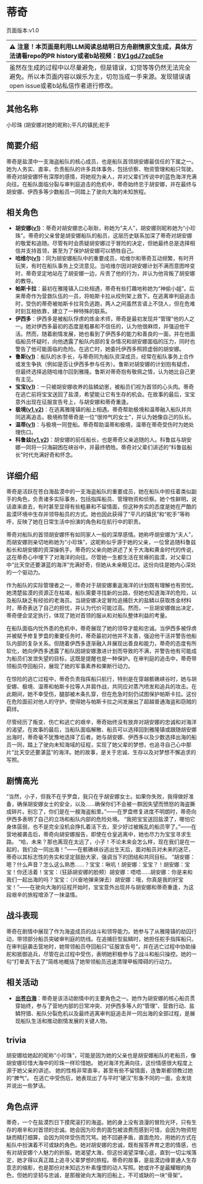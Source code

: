# 蒂奇
页面版本:v1.0
 

| :warning: 注意！本页面是利用LLM阅读总结明日方舟剧情原文生成，具体方法请看repo的PR history或者b站视频：[BV1gdJ7zqESe](https://www.bilibili.com/video/BV1gdJ7zqESe/)         |
|:----------------------------|
| 虽然在生成的过程中以尽量避免，但是错误，幻觉等等仍然无法完全避免。所以本页面内容以娱乐为主，切勿当成一手来源。发现错误请open issue或者b站私信作者进行修改。|



## 其他名称
小珍珠 (胡安娜对她的昵称);平凡的镇民;舵手
## 简要介绍
蒂奇是盐漠中一支海盗船队的核心成员，也是船队首领胡安娜最信任的下属之一。她为人务实、直率，负责船队的许多具体事务，包括侦察、物资管理和船只驾驶。蒂奇对胡安娜怀有深厚的感情，将她视为亲人，并对父辈们传说中的蓝色海洋充满向往。在船队面临分裂与审判庭追击的危机中，蒂奇始终忠于胡安娜，并在最终与胡安娜、伊西多等少数船员一同踏上了驶向大海的未知旅程。
## 相关角色
-   **胡安娜([v1](extended_char_hu_an_na.md))**：蒂奇对胡安娜忠心耿耿，称她为“夫人”，胡安娜则昵称她为“小珍珠”。蒂奇的父亲曾是胡安娜船队的船员，这层历史联系加深了蒂奇对胡安娜的敬爱和追随。尽管有时会质疑胡安娜过于冒险的决定，但她最终总是选择相信并支持首领，甚至为了保护胡安娜可以牺牲自己。
-   **哈维尔([v1](extended_char_ha_wei_er.md))**：同为胡安娜船队中的重要成员，哈维尔和蒂奇互动频繁，有时开玩笑，有时在船队事务上交流意见。当哈维尔因对胡安娜计划不满而意图哗变时，蒂奇坚定地站在了胡安娜一边，斥责了他的行为，并认为他背叛了胡安娜的教导。
-   **帕斯卡拉**：最初在雅隆镇入口处相遇，蒂奇有些打趣地称她为“神偷小姐”。后来蒂奇作为营救队伍的一员，将帕斯卡拉从绞刑架上救下。在逃离审判庭追击时，受伤的蒂奇被帕斯卡拉背负逃跑，两人之间虽然言语上不饶人，但在危难时刻互相依靠，建立了一种特殊的联系。
-   **伊西多**：伊西多是被船队俘虏的炼金术师，蒂奇是最初发现并“管理”他的人之一。她对伊西多最初的态度是粗暴和不信任的，认为他很麻烦，并强迫他干活。然而，随着剧情发展，她也看到了伊西多的能力和善良的一面，并在他面临船员怀疑时，向他透露了船队内部的复杂情况和胡安娜面临的压力，同时也警告了他可能面临的危险。在逃亡时，她委托伊西多照顾虚弱的胡安娜。
-   **鲁斯([v1](extended_char_lu_si.md))**：船队的水手长，与蒂奇同为船队资深成员，经常在船队事务上合作或发生争执（例如是否让伊西多参与任务）。鲁斯对胡安娜的计划抱有疑虑，但最终选择追随哈维尔回到雅隆。鲁斯对蒂奇抱有敬佩之情，认为她比自己更有主见。
-   **宝宝([v1](extended_char_bao_bao.md))**：一只被胡安娜收养的盐鳞幼崽，被船员们视为首领的心头肉。蒂奇在逃亡前将宝宝送回了盐漠，希望能让它有生存的机会。在故事的最后，宝宝意外出现在征服宣告号上，与胡安娜和蒂奇重逢。
-   **极境([v1](char_401_elysm.md),[v2](../char_v3/char_401_elysm.md))**：在逃离雅隆镇的船上相遇。蒂奇帮助极境和温蒂融入船队并共同逃离追击。极境称赞蒂奇是一位“很帅气的女士”，并认为她像自己的队长。
-   **温蒂([v1](char_400_weedy.md))**：与极境一同登船。蒂奇帮助温蒂和极境，温蒂在蒂奇受伤时为她处理伤口。
-   **科鲁兹([v1](extended_char_ke_lu_zi.md),[v2](../char_v3/extended_char_ke_lu_zi.md))**：胡安娜的前任船长，也是蒂奇父亲追随的人。科鲁兹与胡安娜一同将一只海嗣困在峡谷中，并最终牺牲。蒂奇对父辈们讲述的“科鲁兹船长”时代充满好奇和怀念。
## 详细介绍
蒂奇是活跃在苍白海盐漠中的一支海盗船队的重要成员，她在船队中担任着类似副手的角色，负责诸多实际事务，包括指挥船员、管理物资和侦察。她个性鲜明，说话直来直去，有时甚至显得有些粗暴和不留情面，但这种务实的态度是她在严酷的盐漠环境中生存并领导船员的方式。她也因此获得了“平凡的镇民”和“舵手”等称呼，反映了她在日常生活中扮演的角色和在航行中的职责。

蒂奇对船队的首领胡安娜怀有如同家人一般的深厚感情。她称呼胡安娜为“夫人”，而胡安娜则亲切地称她为“小珍珠”，这昵称似乎源于她的父亲，一位曾追随科鲁兹船长和胡安娜的资深操帆手。蒂奇的父亲向她讲述了关于大海和黄金时代的传说，这在蒂奇心中埋下了对海洋的向往。尽管她一生都生活在贫瘠的盐漠，对父辈口中“比天空还要湛蓝的海洋”充满好奇，但她从未亲眼见过。这份向往是她内心深处的一个驱动力。

作为船队的实际管理者之一，蒂奇对于胡安娜重返海洋的计划既有理解也有担忧。她清楚盐漠的资源正在枯竭，船队需要寻找新的出路，但她也知道海洋的危险，以及船队缺乏有经验的老海员。当胡安娜决定冒险追捕巨大的盐鳞以获取炼金材料时，蒂奇表达了自己的担忧，并认为代价可能过高。然而，一旦胡安娜做出决定，蒂奇便会坚定执行，体现了她对首领的服从和对船队整体利益的考量。

在船队面临内忧外患的危机中，蒂奇展现了她的领导才能和忠诚。当伊西多被俘虏并被赋予修复罗盘的重要任务时，蒂奇最初对他并不友善，强迫他干活并警告他船队内部的复杂关系。但随着伊西多逐渐融入并展现出善良和能力，蒂奇的态度有所软化，她向伊西多透露了船队因胡安娜激进计划而导致的不满，并警告他有可能成为船员们发泄失望的目标，这既是提醒也是一种保护。在审判庭的追击中，蒂奇带领船员夺回船只，展现了她的军事素养和果断行动力。

在惊险的逃亡过程中，蒂奇负责指挥船只航行，特别是在穿越骸礁峡谷时，她与胡安娜、极境、温蒂和帕斯卡拉等人并肩作战，共同应对蒸汽喷发和追兵的攻击。在此期间，她不幸受伤，腿部被木条扎穿，但在危急时刻仍试图保护帕斯卡拉。这份在危险面前对他人的守护，使得她与帕斯卡拉之间发展出了超越普通海盗和窃贼的羁绊。

尽管经历了叛变、伤亡和逃亡的艰辛，蒂奇始终没有放弃对胡安娜的忠诚和对海洋的渴望。在故事的最后，当船队面临解散、船员可以选择回到雅隆镇或跟随胡安娜出海时，蒂奇毫不犹豫地选择了后者。她与胡安娜、伊西多以及少数选择出海的船员一同，踏上了驶向未知海域的征程，实现了她父辈的梦想，也追寻自己心中那片“比天空还要湛蓝”的海洋。她的故事，是关于忠诚、生存以及对梦想不懈追求的写照。
## 剧情高光
“当然，小子，但我不在乎罗盘，我只在乎胡安娜女士。如果你失败，我得做好准备，确保胡安娜女士的安全，以及......确保你们不会被一群因失望而愤怒的海盗撕成碎片。别忘了，你们是在一艘海盗船里。”——在罗盘修复进度不明朗时，蒂奇向伊西多表明了自己的立场和船队内部的危险处境。
“我把宝宝送回盐漠了，哪怕它身体孱弱，也不是完全没机会挣扎着活下去，至少好过被叛乱的船员宰了。”——在营地被袭击后，蒂奇向胡安娜报告，即使在仓皇逃离中，她也尽力为宝宝寻求生路。
“哈，未来？那也离现在太远了，小子！不论未来会怎么样，现在我们是在一起的，我们会一同出海！”——在骸礁峡谷逃出生天后，面对船员对未来的迷茫，蒂奇以其标志性的务实和坚定鼓励大家，强调当下的团结和共同目标。
“胡安娜：嗯？什么声音？怎么这么熟悉......？宝宝：啾叽！胡安娜：宝宝？！胡安娜：宝宝！你还活着！宝宝：（狂舔胡安娜的脸颊）胡安娜：唔唔......胡安娜：你是来和我们一起出海的吗？宝宝：（兴奋地弹来弹去）胡安娜：哦，你真是我的好宝宝！”——在驶向大海的征程开始时，宝宝意外出现并与胡安娜和蒂奇重逢，为这段艰辛的旅程增添了一抹温情。
## 战斗表现
蒂奇在剧情中展现了作为海盗成员的战斗和领导能力。她参与了从雅隆镇的劫囚行动，带领部分船员突破审判庭的防线。在追捕巨型盐鳞时，她担任舵手指挥船只。在审判庭袭击营地时，她带领船员夺回船只“征服宣告号”，并在逃亡过程中协助操舵和抵御追兵，尽管在此过程中受伤，表明她积极参与了战斗和船只操控。她的一句“打晕丢下去了”简练地概括了她带领船员迅速清理甲板障碍的行动力。
## 相关活动
-   **[出苍白海](../stories/act39side.md)**：蒂奇是该活动剧情中的主要角色之一。她作为胡安娜的核心船员贯穿始终，参与了营地内部的日常冲突、对伊西多等人的“管理”、营救行动、盐鳞狩猎、船队分裂危机以及最终逃离审判庭追击并一同出海的全部过程，是展现船队生活和推动剧情发展的关键人物。
## trivia
胡安娜给她起的昵称“小珍珠”，可能是因为她的父亲也是胡安娜船队的老船员，像胡安娜珍惜大海中的珍珠一样珍惜她。
她对海洋充满向往，这份情感很大程度上源于她父亲的讲述。
她的性格非常直率，甚至有些不留情面，连鲁斯都领教过她的“脾气”。
在逃亡中受伤后，她表现出了与平时“硬汉”形象不同的一面，会发烧并说出一些梦话。
## 角色点评
蒂奇，一个在盐漠烈日下摸爬滚打的海盗。她的身上没有浪漫的冒险光环，只有生存的艰辛和对首领的忠诚。她会因为珍贵的面包被浪费而感到可惜，会因为物资短缺而精打细算，会因为同伴受伤而咒骂。她不回避矛盾，直面危险，用她的方式在船队中扮演着不可或缺的角色。她对胡安娜的忠诚，既有报答养育之恩的情感，也有对胡安娜个人魅力的折服。她渴望大海，但这份渴望深埋心底，直到一切尘埃落定，她才得以真正踏上追寻父辈梦想的旅程。蒂奇的故事，是盐漠边缘普通人生存意志的缩影，也是那份对未知远方朴素憧憬的动人写照。她或许不是最耀眼的角色，但她的坚韧与忠诚，是那艘驶向大海的旧船上，不可或缺的一块“骨架”。